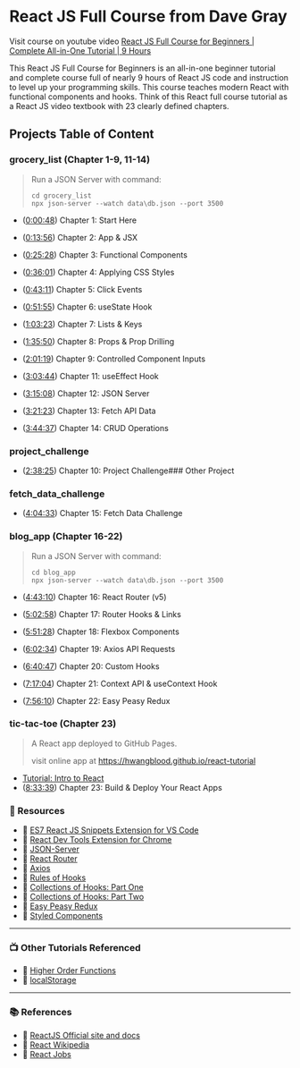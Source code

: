 # React JS Full Course from Dave Gray

Visit course on youtube video [React JS Full Course for Beginners | Complete All-in-One Tutorial | 9 Hours](https://youtu.be/RVFAyFWO4go)

This React JS Full Course for Beginners is an all-in-one beginner tutorial and complete course full of nearly 9 hours of React JS code and instruction to level up your programming skills. This course teaches modern React with functional components and hooks. Think of this React full course tutorial as a React JS video textbook with 23 clearly defined chapters.

## Projects Table of Content

### grocery_list (Chapter 1-9, 11-14)

> Run a JSON Server with command:
> 
> ```shell
> cd grocery_list
> npx json-server --watch data\db.json --port 3500
> ```

- ([0:00:48](https://www.youtube.com/watch?v=RVFAyFWO4go&t=48s)) Chapter 1: Start Here

- ([0:13:56](https://www.youtube.com/watch?v=RVFAyFWO4go&t=836s)) Chapter 2: App & JSX

- ([0:25:28](https://www.youtube.com/watch?v=RVFAyFWO4go&t=1528s)) Chapter 3: Functional Components

- ([0:36:01](https://www.youtube.com/watch?v=RVFAyFWO4go&t=2161s)) Chapter 4: Applying CSS Styles

- ([0:43:11](https://www.youtube.com/watch?v=RVFAyFWO4go&t=2591s)) Chapter 5: Click Events

- ([0:51:55](https://www.youtube.com/watch?v=RVFAyFWO4go&t=3115s)) Chapter 6: useState Hook

- ([1:03:23](https://www.youtube.com/watch?v=RVFAyFWO4go&t=3803s)) Chapter 7: Lists & Keys

- ([1:35:50](https://www.youtube.com/watch?v=RVFAyFWO4go&t=5750s)) Chapter 8: Props & Prop Drilling

- ([2:01:19](https://www.youtube.com/watch?v=RVFAyFWO4go&t=7279s)) Chapter 9: Controlled Component Inputs

- ([3:03:44](https://www.youtube.com/watch?v=RVFAyFWO4go&t=11024s)) Chapter 11: useEffect Hook

- ([3:15:08](https://www.youtube.com/watch?v=RVFAyFWO4go&t=11708s)) Chapter 12: JSON Server

- ([3:21:23](https://www.youtube.com/watch?v=RVFAyFWO4go&t=12083s)) Chapter 13: Fetch API Data

- ([3:44:37](https://www.youtube.com/watch?v=RVFAyFWO4go&t=13477s)) Chapter 14: CRUD Operations

### project_challenge

- ([2:38:25](https://www.youtube.com/watch?v=RVFAyFWO4go&t=9505s)) Chapter 10: Project Challenge### Other Project

### fetch_data_challenge

- ([4:04:33](https://www.youtube.com/watch?v=RVFAyFWO4go&t=14673s)) Chapter 15: Fetch Data Challenge

### blog_app (Chapter 16-22)

> Run a JSON Server with command:
> 
> ```shell
> cd blog_app
> npx json-server --watch data\db.json --port 3500
> ```

- ([4:43:10](https://www.youtube.com/watch?v=RVFAyFWO4go&t=16990s)) Chapter 16: React Router (v5)

- ([5:02:58](https://www.youtube.com/watch?v=RVFAyFWO4go&t=18178s)) Chapter 17: Router Hooks & Links

- ([5:51:28](https://www.youtube.com/watch?v=RVFAyFWO4go&t=21088s)) Chapter 18: Flexbox Components

- ([6:02:34](https://www.youtube.com/watch?v=RVFAyFWO4go&t=21754s)) Chapter 19: Axios API Requests

- ([6:40:47](https://www.youtube.com/watch?v=RVFAyFWO4go&t=24047s)) Chapter 20: Custom Hooks

- ([7:17:04](https://www.youtube.com/watch?v=RVFAyFWO4go&t=26224s)) Chapter 21: Context API & useContext Hook

- ([7:56:10](https://www.youtube.com/watch?v=RVFAyFWO4go&t=28570s)) Chapter 22: Easy Peasy Redux

### tic-tac-toe (Chapter 23)

> A React app deployed to GitHub Pages.
> 
> visit online app at https://hwangblood.github.io/react-tutorial

- [Tutorial: Intro to React](https://reactjs.org/tutorial/tutorial.html)
- ([8:33:39](https://www.youtube.com/watch?v=RVFAyFWO4go&t=30819s)) Chapter 23: Build & Deploy Your React Apps

### 🧰 Resources

- 🔗 [ES7 React JS Snippets Extension for VS Code](https://marketplace.visualstudio.com/items?itemName=dsznajder.es7-react-js-snippets)
- 🔗 [React Dev Tools Extension for Chrome](https://chrome.google.com/webstore/detail/react-developer-tools/fmkadmapgofadopljbjfkapdkoienihi)
- 🔗 [JSON-Server](https://www.npmjs.com/package/json-server)
- 🔗 [React Router](https://reactrouter.com/)
- 🔗 [Axios](https://www.npmjs.com/package/axios)
- 🔗 [Rules of Hooks](https://reactjs.org/docs/hooks-rules.html)
- 🔗 [Collections of Hooks: Part One](https://nikgraf.github.io/react-hooks/)
- 🔗 [Collections of Hooks: Part Two](https://www.npmjs.com/package/react-use)
- 🔗 [Easy Peasy Redux](https://easy-peasy.vercel.app/)
- 🔗 [Styled Components](https://styled-components.com/)

---

### 📺 Other Tutorials Referenced

- 🔗 [Higher Order Functions](https://youtu.be/7BeT6lsudL4)
- 🔗 [localStorage](https://youtu.be/zmFDvFwj6-8)

---

### 📚 References

- 🔗 [ReactJS Official site and docs](https://reactjs.org/)
- 🔗 [React Wikipedia](<https://en.wikipedia.org/wiki/React_(JavaScript_library)>)
- 🔗 [React Jobs](https://www.ziprecruiter.com/candidate/search?search=react&location=)
